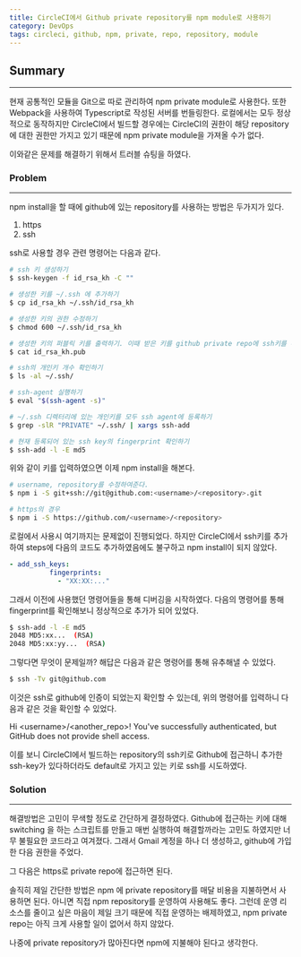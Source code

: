 ```yaml
---
title: CircleCI에서 Github private repository를 npm module로 사용하기
category: DevOps
tags: circleci, github, npm, private, repo, repository, module
---
```

## Summary
---
현재 공통적인 모듈을 Git으로 따로 관리하여 npm private module로 사용한다.
또한 Webpack을 사용하여 Typescript로 작성된 서버를 번들링한다.
로컬에서는 모두 정상적으로 동작하지만 CircleCI에서 빌드할 경우에는
CircleCI의 권한이 해당 repository에 대한 권한만 가지고 있기 때문에
npm private module을 가져올 수가 없다.

이와같은 문제를 해결하기 위해서 트러블 슈팅을 하였다.

### Problem
---

npm install을 할 때에 github에 있는 repository를 사용하는 방법은 두가지가 있다.

1. https
2. ssh

ssh로 사용할 경우 관련 명령어는 다음과 같다.

```sh
# ssh 키 생성하기
$ ssh-keygen -f id_rsa_kh -C ""

# 생성한 키를 ~/.ssh 에 추가하기
$ cp id_rsa_kh ~/.ssh/id_rsa_kh

# 생성한 키의 권한 수정하기
$ chmod 600 ~/.ssh/id_rsa_kh

# 생성한 키의 퍼블릭 키를 출력하기. 이때 받은 키를 github private repo에 ssh키를 추가하여야 한다.
$ cat id_rsa_kh.pub

# ssh의 개인키 개수 확인하기
$ ls -al ~/.ssh/

# ssh-agent 실행하기
$ eval "$(ssh-agent -s)"

# ~/.ssh 디렉터리에 있는 개인키를 모두 ssh agent에 등록하기
$ grep -slR "PRIVATE" ~/.ssh/ | xargs ssh-add

# 현재 등록되어 있는 ssh key의 fingerprint 확인하기
$ ssh-add -l -E md5
```

위와 같이 키를 입력하였으면 이제 npm install을 해본다.

```sh
# username, repository를 수정하여준다.
$ npm i -S git+ssh://git@github.com:<username>/<repository>.git

# https의 경우
$ npm i -S https://github.com/<username>/<repository>
```

로컬에서 사용시 여기까지는 문제없이 진행되었다. 하지만 CircleCI에서 ssh키를 추가하여 
steps에 다음의 코드도 추가하였음에도 불구하고 npm install이 되지 않았다.

```yml
- add_ssh_keys:
          fingerprints:
            - "XX:XX:..."
```

그래서 이전에 사용했던 명령어들을 통해 디버깅을 시작하였다.
다음의 명령어를 통해 fingerprint를 확인해보니 정상적으로 추가가 되어 있었다.

```sh
$ ssh-add -l -E md5
2048 MD5:xx...  (RSA)
2048 MD5:xx:yy...  (RSA)
```

그렇다면 무엇이 문제일까? 해답은 다음과 같은 명령어를 통해 유추해낼 수 있었다.

```sh
$ ssh -Tv git@github.com
```

이것은 ssh로 github에 인증이 되었는지 확인할 수 있는데, 위의 명령어를 입력하니 다음과 같은 것을 확인할 수 있었다.

Hi \<username\>/\<another_repo\>! You've successfully authenticated, but GitHub does not provide shell access.

이를 보니 CircleCI에서 빌드하는 repository의 ssh키로 Github에 접근하니 추가한 ssh-key가 있다하더라도 default로 가지고 있는 키로
ssh를 시도하였다.

### Solution
---

해결방법은 고민이 무색할 정도로 간단하게 결정하였다. Github에 접근하는 키에 대해 switching 을 하는 
스크립트를 만들고 매번 실행하여 해결할까라는 고민도 하였지만 너무 불필요한 코드라고 여겨졌다.
그래서 Gmail 계정을 하나 더 생성하고, github에 가입한 다음 권한을 주었다.

그 다음은 https로 private repo에 접근하면 된다.

솔직히 제일 간단한 방법은 npm 에 private repository를 매달 비용을 지불하면서 사용하면 된다.
아니면 직접 npm repository를 운영하여 사용해도 좋다. 그런데 운영 리소스를 줄이고 싶은 마음이 제일
크기 때문에 직접 운영하는 배제하였고, npm private repo는 아직 크게 사용할 일이 없어서 하지 않았다.

나중에 private repository가 많아진다면 npm에 지불해야 된다고 생각한다.